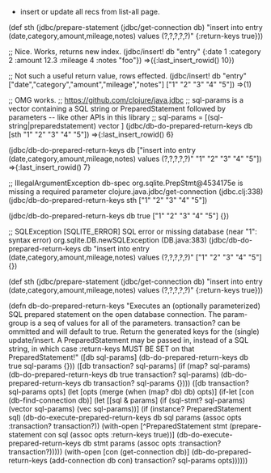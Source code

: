 - insert or update all recs from list-all page.

(def sth (jdbc/prepare-statement
          (jdbc/get-connection db)
          "insert into entry (date,category,amount,mileage,notes) values (?,?,?,?,?)"
          {:return-keys true}))


;; Nice. Works, returns new index.
(jdbc/insert! db "entry" {:date 1 :category 2 :amount 12.3 :mileage 4 :notes "foo"})
=>({:last_insert_rowid() 10})

;; Not such a useful return value, rows effected.
(jdbc/insert! db "entry" ["date","category","amount","mileage","notes"] ["1" "2" "3" "4" "5"])
=>(1)

;; OMG works.
;; https://github.com/clojure/java.jdbc
;;  sql-params is a vector containing a SQL string or PreparedStatement followed by parameters -- like other APIs in this library
;; sql-params = \[(sql-string|preparedstatement) vector \]
(jdbc/db-do-prepared-return-keys db [sth "1" "2" "3" "4" "5"])
=>{:last_insert_rowid() 6}

(jdbc/db-do-prepared-return-keys db ["insert into entry (date,category,amount,mileage,notes) values (?,?,?,?,?)" "1" "2" "3" "4" "5"])
=>{:last_insert_rowid() 7}

;; IllegalArgumentException db-spec org.sqlite.PrepStmt@4534175e is missing a required parameter  clojure.java.jdbc/get-connection (jdbc.clj:338)
(jdbc/db-do-prepared-return-keys sth ["1" "2" "3" "4" "5"])

(jdbc/db-do-prepared-return-keys db true ["1" "2" "3" "4" "5"] {})

;; SQLException [SQLITE_ERROR] SQL error or missing database (near "1": syntax error)  org.sqlite.DB.newSQLException (DB.java:383)
(jdbc/db-do-prepared-return-keys db "insert into entry (date,category,amount,mileage,notes) values (?,?,?,?,?)" ["1" "2" "3" "4" "5"] {})


(def sth (jdbc/prepare-statement
          (jdbc/get-connection db)
          "insert into entry (date,category,amount,mileage,notes) values (?,?,?,?,?)"
          {:return-keys true}))


(defn db-do-prepared-return-keys
  "Executes an (optionally parameterized) SQL prepared statement on the
  open database connection. The param-group is a seq of values for all of
  the parameters. transaction? can be ommitted and will default to true.
  Return the generated keys for the (single) update/insert.
  A PreparedStatement may be passed in, instead of a SQL string, in which
  case :return-keys MUST BE SET on that PreparedStatement!"
  ([db sql-params]
   (db-do-prepared-return-keys db true sql-params {}))
  ([db transaction? sql-params]
   (if (map? sql-params)
     (db-do-prepared-return-keys db true transaction? sql-params)
     (db-do-prepared-return-keys db transaction? sql-params {})))
  ([db transaction? sql-params opts]
   (let [opts (merge (when (map? db) db) opts)]
     (if-let [con (db-find-connection db)]
       (let [[sql & params] (if (sql-stmt? sql-params) (vector sql-params) (vec sql-params))]
         (if (instance? PreparedStatement sql)
           (db-do-execute-prepared-return-keys db sql params (assoc opts :transaction? transaction?))
           (with-open [^PreparedStatement stmt (prepare-statement con sql (assoc opts :return-keys true))]
             (db-do-execute-prepared-return-keys db stmt params (assoc opts :transaction? transaction?)))))
       (with-open [con (get-connection db)]
         (db-do-prepared-return-keys (add-connection db con) transaction? sql-params opts))))))
